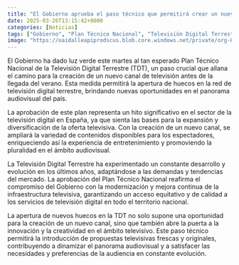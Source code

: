 ```yaml
---
title: "El Gobierno aprueba el paso técnico que permitirá crear un nuevo canal de televisión antes del verano"
date: 2025-03-26T13:15:42+0000
categories: [Noticias]
tags: ["Gobierno", "Plan Técnico Nacional", "Televisión Digital Terrestre", "canal de televisión", "oferta televisiva", "televisión digital", "audiencia."]
image: "https://oaidalleapiprodscus.blob.core.windows.net/private/org-HKmKxpuNw3Y88lm4EBrIPq0n/user-ZwiCXOggLL8ZNNKE2g7rXFmV/img-GTj9jqrfIcKBzKqe1dT1clEa.png?st=2025-03-26T12%3A15%3A42Z&se=2025-03-26T14%3A15%3A42Z&sp=r&sv=2024-08-04&sr=b&rscd=inline&rsct=image/png&skoid=d505667d-d6c1-4a0a-bac7-5c84a87759f8&sktid=a48cca56-e6da-484e-a814-9c849652bcb3&skt=2025-03-25T17%3A42%3A22Z&ske=2025-03-26T17%3A42%3A22Z&sks=b&skv=2024-08-04&sig=c7y8rJK/XYpYuSAzxDyZOEBr2bkwmGz02vYZRXU6Seg%3D"
---
```


El Gobierno ha dado luz verde este martes al tan esperado Plan Técnico Nacional de la Televisión Digital Terrestre (TDT), un paso crucial que allana el camino para la creación de un nuevo canal de televisión antes de la llegada del verano. Esta medida permitirá la apertura de huecos en la red de televisión digital terrestre, brindando nuevas oportunidades en el panorama audiovisual del país.

La aprobación de este plan representa un hito significativo en el sector de la televisión digital en España, ya que sienta las bases para la expansión y diversificación de la oferta televisiva. Con la creación de un nuevo canal, se ampliará la variedad de contenidos disponibles para los espectadores, enriqueciendo así la experiencia de entretenimiento y promoviendo la pluralidad en el ámbito audiovisual.

La Televisión Digital Terrestre ha experimentado un constante desarrollo y evolución en los últimos años, adaptándose a las demandas y tendencias del mercado. La aprobación del Plan Técnico Nacional reafirma el compromiso del Gobierno con la modernización y mejora continua de la infraestructura televisiva, garantizando un acceso equitativo y de calidad a los servicios de televisión digital en todo el territorio nacional.

La apertura de nuevos huecos en la TDT no solo supone una oportunidad para la creación de un nuevo canal, sino que también abre la puerta a la innovación y la creatividad en el ámbito televisivo. Este paso técnico permitirá la introducción de propuestas televisivas frescas y originales, contribuyendo a dinamizar el panorama audiovisual y a satisfacer las necesidades y preferencias de la audiencia en constante evolución.
    